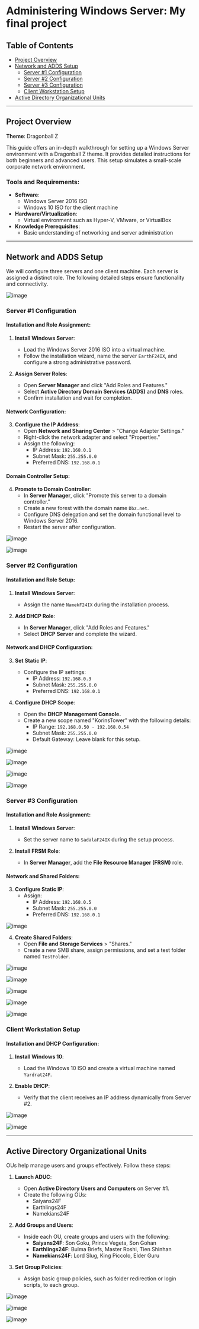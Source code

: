 # Administering Windows Server: My final project

## Table of Contents
- [Project Overview](#project-overview)
- [Network and ADDS Setup](#network-and-adds-setup)
  - [Server #1 Configuration](#server-1-configuration)
  - [Server #2 Configuration](#server-2-configuration)
  - [Server #3 Configuration](#server-3-configuration)
  - [Client Workstation Setup](#client-workstation-setup)
- [Active Directory Organizational Units](#active-directory-organizational-units)

---

## Project Overview
**Theme**: Dragonball Z

This guide offers an in-depth walkthrough for setting up a Windows Server environment with a Dragonball Z theme. It provides detailed instructions for both beginners and advanced users. This setup simulates a small-scale corporate network environment.

### Tools and Requirements:
- **Software**:
  - Windows Server 2016 ISO
  - Windows 10 ISO for the client machine
- **Hardware/Virtualization**:
  - Virtual environment such as Hyper-V, VMware, or VirtualBox
- **Knowledge Prerequisites**:
  - Basic understanding of networking and server administration

---

## Network and ADDS Setup
We will configure three servers and one client machine. Each server is assigned a distinct role. The following detailed steps ensure functionality and connectivity.

![image](https://github.com/user-attachments/assets/7f1a5064-f4f0-400d-afb0-2dec56a7c471)

### Server #1 Configuration
#### Installation and Role Assignment:
1. **Install Windows Server**:
   - Load the Windows Server 2016 ISO into a virtual machine.
   - Follow the installation wizard, name the server `EarthF24IX`, and configure a strong administrative password.

2. **Assign Server Roles**:
   - Open **Server Manager** and click "Add Roles and Features."
   - Select **Active Directory Domain Services (ADDS)** and **DNS** roles.
   - Confirm installation and wait for completion.

#### Network Configuration:
3. **Configure the IP Address**:
   - Open **Network and Sharing Center** > "Change Adapter Settings."
   - Right-click the network adapter and select "Properties."
   - Assign the following:
     - IP Address: `192.168.0.1`
     - Subnet Mask: `255.255.0.0`
     - Preferred DNS: `192.168.0.1`

#### Domain Controller Setup:
4. **Promote to Domain Controller**:
   - In **Server Manager**, click "Promote this server to a domain controller."
   - Create a new forest with the domain name `Dbz.net`.
   - Configure DNS delegation and set the domain functional level to Windows Server 2016.
   - Restart the server after configuration.

![image](https://github.com/user-attachments/assets/9fc3b5f3-1791-4399-96d3-dc92424f1d79)

![image](https://github.com/user-attachments/assets/6b068e9e-cca3-4031-b727-c60630e50e02)

### Server #2 Configuration
#### Installation and Role Setup:
1. **Install Windows Server**:
   - Assign the name `NamekF24IX` during the installation process.

2. **Add DHCP Role**:
   - In **Server Manager**, click "Add Roles and Features."
   - Select **DHCP Server** and complete the wizard.

#### Network and DHCP Configuration:
3. **Set Static IP**:
   - Configure the IP settings:
     - IP Address: `192.168.0.3`
     - Subnet Mask: `255.255.0.0`
     - Preferred DNS: `192.168.0.1`

4. **Configure DHCP Scope**:
   - Open the **DHCP Management Console.**
   - Create a new scope named "KorinsTower" with the following details:
     - IP Range: `192.168.0.50 - 192.168.0.54`
     - Subnet Mask: `255.255.0.0`
     - Default Gateway: Leave blank for this setup.

![image](https://github.com/user-attachments/assets/ed270ee7-93f2-4a2b-b6a1-6dc523399c5d)

![image](https://github.com/user-attachments/assets/2e03d429-0516-4b25-bbde-ba68039f2555)

![image](https://github.com/user-attachments/assets/c05269fa-3b3b-4bff-b159-b367b0741bc5)

![image](https://github.com/user-attachments/assets/3278df71-34d7-46aa-be25-5861298c6714)


### Server #3 Configuration
#### Installation and Role Assignment:
1. **Install Windows Server**:
   - Set the server name to `SadalaF24IX` during the setup process.

2. **Install FRSM Role**:
   - In **Server Manager**, add the **File Resource Manager (FRSM)** role.

#### Network and Shared Folders:
3. **Configure Static IP**:
   - Assign:
     - IP Address: `192.168.0.5`
     - Subnet Mask: `255.255.0.0`
     - Preferred DNS: `192.168.0.1`

![image](https://github.com/user-attachments/assets/b416b5e6-27af-4488-931d-1089927c1717)

4. **Create Shared Folders**:
   - Open **File and Storage Services** > "Shares."
   - Create a new SMB share, assign permissions, and set a test folder named `TestFolder`.

![image](https://github.com/user-attachments/assets/2f310415-9306-4a59-a900-3f36e15eb95a)

![image](https://github.com/user-attachments/assets/317f2312-c9ae-4f69-935f-46abbfecb54b)

![image](https://github.com/user-attachments/assets/cd43d34e-d541-4027-8ffd-4edb4f46dec7)

![image](https://github.com/user-attachments/assets/1e34a1a9-d166-4500-8ab7-a1b3466414de)

![image](https://github.com/user-attachments/assets/2f4afc87-2582-4707-afcb-55b120561830)

### Client Workstation Setup
#### Installation and DHCP Configuration:
1. **Install Windows 10**:
   - Load the Windows 10 ISO and create a virtual machine named `Yardrat24F`.

2. **Enable DHCP**:
   - Verify that the client receives an IP address dynamically from Server #2.

![image](https://github.com/user-attachments/assets/74ad8447-af58-4d63-9292-f1a5a2efb159)

![image](https://github.com/user-attachments/assets/f6a71ac1-60f9-4f6c-8e64-a1c7a6f6de19)

---

## Active Directory Organizational Units
OUs help manage users and groups effectively. Follow these steps:

1. **Launch ADUC**:
   - Open **Active Directory Users and Computers** on Server #1.
   - Create the following OUs:
     - Saiyans24F
     - Earthlings24F
     - Namekians24F

2. **Add Groups and Users**:
   - Inside each OU, create groups and users with the following:
     - **Saiyans24F**: Son Goku, Prince Vegeta, Son Gohan
     - **Earthlings24F**: Bulma Briefs, Master Roshi, Tien Shinhan
     - **Namekians24F**: Lord Slug, King Piccolo, Elder Guru

3. **Set Group Policies**:
   - Assign basic group policies, such as folder redirection or login scripts, to each group.
   
![image](https://github.com/user-attachments/assets/d84dcf17-b1a7-424c-8227-89e64d887318)

![image](https://github.com/user-attachments/assets/5e40cb6b-b854-4e54-9117-8e56f5df8e1e)

![image](https://github.com/user-attachments/assets/79668ca0-0019-4c1a-b439-852b641fd2aa)


